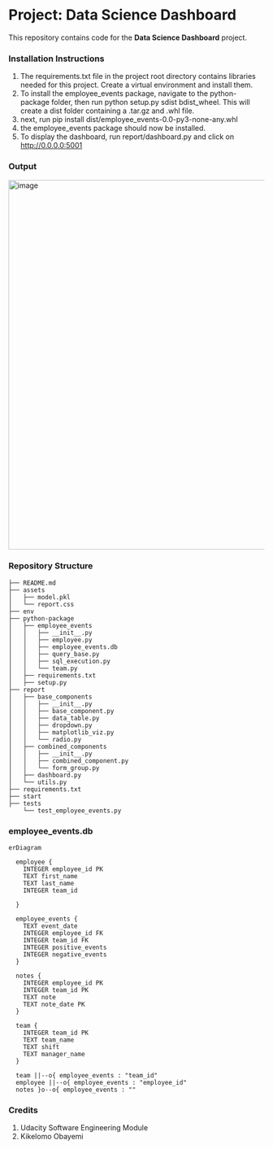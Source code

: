 
# Project: Data Science Dashboard

This repository contains code for the **Data Science Dashboard** project. 

### Installation Instructions
1. The requirements.txt file in the project root directory contains libraries needed for this project. Create a virtual environment and install them.
2. To install the employee_events package, navigate to the python-package folder, then run python setup.py sdist bdist_wheel. This will create a dist folder containing a .tar.gz and .whl file. 
3. next, run pip install dist/employee_events-0.0-py3-none-any.whl
4. the employee_events package should now be installed.
5. To display the dashboard, run report/dashboard.py and click on http://0.0.0.0:5001

### Output

<img width="727" alt="image" src="https://github.com/user-attachments/assets/95f9e570-bd90-4235-b607-0bba3875256c" />


### Repository Structure
```
├── README.md
├── assets
│   ├── model.pkl
│   └── report.css
├── env
├── python-package
│   ├── employee_events
│   │   ├── __init__.py
│   │   ├── employee.py
│   │   ├── employee_events.db
│   │   ├── query_base.py
│   │   ├── sql_execution.py
│   │   └── team.py
│   ├── requirements.txt
│   ├── setup.py
├── report
│   ├── base_components
│   │   ├── __init__.py
│   │   ├── base_component.py
│   │   ├── data_table.py
│   │   ├── dropdown.py
│   │   ├── matplotlib_viz.py
│   │   └── radio.py
│   ├── combined_components
│   │   ├── __init__.py
│   │   ├── combined_component.py
│   │   └── form_group.py
│   ├── dashboard.py
│   └── utils.py
├── requirements.txt
├── start
├── tests
    └── test_employee_events.py
```

### employee_events.db

```mermaid
erDiagram

  employee {
    INTEGER employee_id PK
    TEXT first_name
    TEXT last_name
    INTEGER team_id
    
  }

  employee_events {
    TEXT event_date
    INTEGER employee_id FK
    INTEGER team_id FK
    INTEGER positive_events
    INTEGER negative_events
  }

  notes {
    INTEGER employee_id PK
    INTEGER team_id PK
    TEXT note
    TEXT note_date PK
  }

  team {
    INTEGER team_id PK
    TEXT team_name
    TEXT shift
    TEXT manager_name
  }

  team ||--o{ employee_events : "team_id"
  employee ||--o{ employee_events : "employee_id"
  notes }o--o{ employee_events : ""
```
### Credits
1. Udacity Software Engineering Module
2. Kikelomo Obayemi
